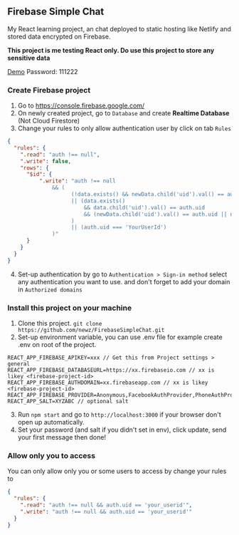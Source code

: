 ## Firebase Simple Chat

My React learning project, an chat deployed to static hosting like Netlify and stored data encrypted on Firebase.

**This project is me testing React only. Do use this project to store any sensitive data**

[Demo](https://chat.necz.net) Password: 111222

### Create Firebase project

1. Go to https://console.firebase.google.com/
2. On newly created project, go to `Database` and create **Realtime Database** (Not Cloud Firestore)
3. Change your rules to only allow authentication user by click on tab `Rules`
```json
{
  "rules": {
    ".read": "auth !== null",
    ".write": false,
    "rows": {
      "$id": {
          ".write": "auth !== null 
              && (
                    (!data.exists() && newData.child('uid').val() == auth.uid ) 
                    || (data.exists() 
                        && data.child('uid').val() == auth.uid 
                        && (newData.child('uid').val() == auth.uid || newData.child('uid').val() == null)
                    )
                    || (auth.uid === 'YourUserId')
              )"
      }
    }
  }
}
```
4. Set-up authentication by go to `Authentication > Sign-in method` select any authentication you want to use. and don't forget to add your domain in `Authorized domains`


### Install this project on your machine

1. Clone this project. `git clone https://github.com/newz/FirebaseSimpleChat.git`
2. Set-up environment variable, you can use .env file for example create .env on root of the project.
```
REACT_APP_FIREBASE_APIKEY=xxx // Get this from Project settings > general
REACT_APP_FIREBASE_DATABASEURL=https://xx.firebaseio.com // xx is likey <firebase-project-id>
REACT_APP_FIREBASE_AUTHDOMAIN=xx.firebaseapp.com // xx is likey <firebase-project-id>
REACT_APP_FIREBASE_PROVIDER=Anonymous,FacebookAuthProvider,PhoneAuthProvider
REACT_APP_SALT=XYZABC // optional salt
```
3. Run `npm start` and go to `http://localhost:3000` if your browser don't open up automatically.
4. Set your password (and salt if you didn't set in env), click update, send your first message then done!


### Allow only you to access

You can only allow only you or some users to access by change your rules to
```json
{
  "rules": {
    ".read": "auth !== null && auth.uid == 'your_userid'",
    ".write": "auth !== null && auth.uid == 'your_userid'"
  }
}
```